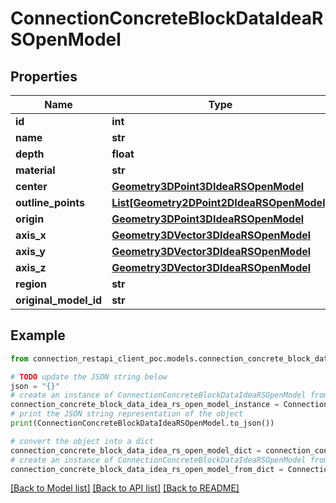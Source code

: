 # ConnectionConcreteBlockDataIdeaRSOpenModel


## Properties

Name | Type | Description | Notes
------------ | ------------- | ------------- | -------------
**id** | **int** |  | [optional] 
**name** | **str** |  | [optional] 
**depth** | **float** |  | [optional] 
**material** | **str** |  | [optional] 
**center** | [**Geometry3DPoint3DIdeaRSOpenModel**](Geometry3DPoint3DIdeaRSOpenModel.md) |  | [optional] 
**outline_points** | [**List[Geometry2DPoint2DIdeaRSOpenModel]**](Geometry2DPoint2DIdeaRSOpenModel.md) |  | [optional] 
**origin** | [**Geometry3DPoint3DIdeaRSOpenModel**](Geometry3DPoint3DIdeaRSOpenModel.md) |  | [optional] 
**axis_x** | [**Geometry3DVector3DIdeaRSOpenModel**](Geometry3DVector3DIdeaRSOpenModel.md) |  | [optional] 
**axis_y** | [**Geometry3DVector3DIdeaRSOpenModel**](Geometry3DVector3DIdeaRSOpenModel.md) |  | [optional] 
**axis_z** | [**Geometry3DVector3DIdeaRSOpenModel**](Geometry3DVector3DIdeaRSOpenModel.md) |  | [optional] 
**region** | **str** |  | [optional] 
**original_model_id** | **str** |  | [optional] 

## Example

```python
from connection_restapi_client_poc.models.connection_concrete_block_data_idea_rs_open_model import ConnectionConcreteBlockDataIdeaRSOpenModel

# TODO update the JSON string below
json = "{}"
# create an instance of ConnectionConcreteBlockDataIdeaRSOpenModel from a JSON string
connection_concrete_block_data_idea_rs_open_model_instance = ConnectionConcreteBlockDataIdeaRSOpenModel.from_json(json)
# print the JSON string representation of the object
print(ConnectionConcreteBlockDataIdeaRSOpenModel.to_json())

# convert the object into a dict
connection_concrete_block_data_idea_rs_open_model_dict = connection_concrete_block_data_idea_rs_open_model_instance.to_dict()
# create an instance of ConnectionConcreteBlockDataIdeaRSOpenModel from a dict
connection_concrete_block_data_idea_rs_open_model_from_dict = ConnectionConcreteBlockDataIdeaRSOpenModel.from_dict(connection_concrete_block_data_idea_rs_open_model_dict)
```
[[Back to Model list]](../README.md#documentation-for-models) [[Back to API list]](../README.md#documentation-for-api-endpoints) [[Back to README]](../README.md)


